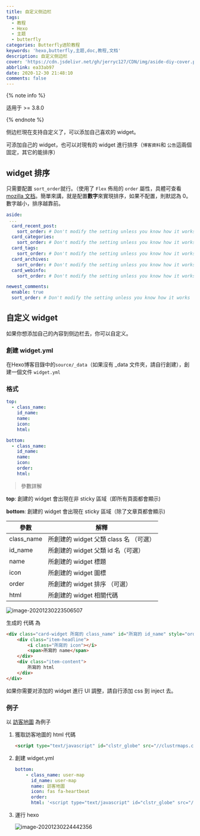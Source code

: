 ```yaml
---
title: 自定义侧边栏
tags:
  - 教程
  - Hexo
  - 主题
  - butterfly
categories: Butterfly进阶教程
keywords: 'hexo,butterfly,主题,doc,教程,文档'
description: 自定义侧边栏
cover: 'https://cdn.jsdelivr.net/gh/jerryc127/CDN/img/aside-diy-cover.png'
abbrlink: ea33ab97
date: 2020-12-30 21:48:10
comments: false
---
```


{% note info %}

适用于 >= 3.8.0

{% endnote %}

侧边栏現在支持自定义了，可以添加自己喜欢的 widget。

可添加自己的 widget，也可以对現有的 widget 進行排序（`博客資料`和 `公告`這兩個固定，其它的能排序）

##  widget 排序

只需要配置 `sort_order`就行。（使用了 `Flex` 佈局的 `order` 屬性，具體可查看 [mozilla 文档](https://developer.mozilla.org/en-US/docs/Web/CSS/CSS_Flexible_Box_Layout/Ordering_Flex_Items)。簡單來講，就是配置**數字**來實現排序，如果不配置，則默認為 0。數字越小，排序越靠前。

```yaml
aside:
 ...
  card_recent_post:
    sort_order: # Don't modify the setting unless you know how it works
  card_categories:
    sort_order: # Don't modify the setting unless you know how it works
  card_tags:
    sort_order: # Don't modify the setting unless you know how it works
  card_archives:
    sort_order: # Don't modify the setting unless you know how it works
  card_webinfo:
    sort_order: # Don't modify the setting unless you know how it works

newest_comments:
  enable: true
  sort_order: # Don't modify the setting unless you know how it works
```

## 自定义 widget

如果你想添加自己的內容到侧边栏去，你可以自定义。

### 創建 widget.yml

在Hexo博客目錄中的`source/_data`（如果沒有 _data 文件夾，請自行創建），創建一個文件 `widget.yml`

### 格式

```yaml
top:
  - class_name:
    id_name:
    name:
    icon:
    html:

bottom:
  - class_name:
    id_name:
    name:
    icon:
    order:
    html:
```

> 參數詳解

**top**:  創建的 widget 會出現在非 sticky 區域（即所有頁面都會顯示)

**bottom**:  創建的 widget 會出現在 sticky 區域（除了文章頁都會顯示)

| 參數       | 解釋                                    |
| ---------- | --------------------------------------- |
| class_name | 所創建的 widget  父類 class 名 （可選） |
| id_name    | 所創建的 widget  父類 id 名（可選）     |
| name       | 所創建的 widget 標題                    |
| icon       | 所創建的 widget 圖標                    |
| order      | 所創建的 widget 排序 （可選）           |
| html       | 所創建的 widget 相關代碼                |

![image-20201230223506507](https://cdn.jsdelivr.net/gh/jerryc127/CDN/img/adside-diy-parameter.png)

生成的 代碼 為

```html
<div class="card-widget 所寫的 class_name" id="所寫的 id_name" style="order: 所寫的 order">
    <div class="item-headline">
        <i class="所寫的 icon"></i>
        <span>所寫的 name</span>
    </div>
    <div class="item-content">
        所寫的 html
    </div>
</div>
```

如果你需要对添加的 widget 進行 UI 調整，請自行添加 css 到 inject 去。

### 例子

以  [訪客地圖](https://clustrmaps.com/profile/1b7ep/widget/code/globe) 為例子

1. 獲取訪客地圖的 html 代碼

   ```html
   <script type="text/javascript" id="clstr_globe" src="//clustrmaps.com/globe.js?d=5V2tOKp8qAdRM-i8eu7ETTO9ugt5uKbbG-U7Yj8uMl8"></script>
   ```

2. 創建 widget.yml

   ```yaml
   bottom:
       - class_name: user-map
         id_name: user-map
         name: 訪客地圖
         icon: fas fa-heartbeat
         order:
         html: '<script type="text/javascript" id="clstr_globe" src="//clustrmaps.com/globe.js?d=5V2tOKp8qAdRM-i8eu7ETTO9ugt5uKbbG-U7Yj8uMl8"></script>'
   ```

3. 運行 hexo

   ![image-20201230224442356](https://cdn.jsdelivr.net/gh/jerryc127/CDN/img/aside-diy-sample.png)



